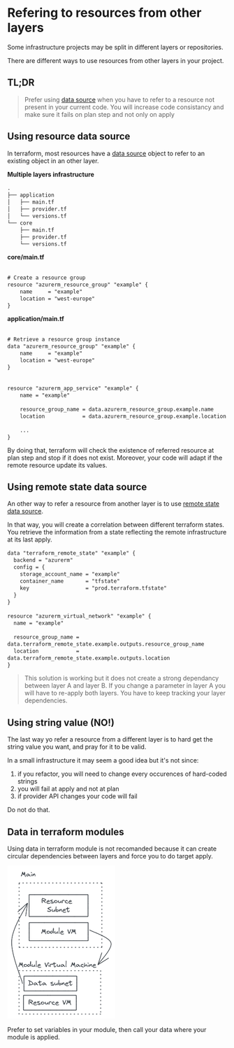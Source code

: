 # Refering to resources from other layers

Some infrastructure projects may be split in different layers or repositories.

There are different ways to use resources from other layers in your project.

## TL;DR

> Prefer using [data source](https://www.terraform.io/language/data-sources) when you have to refer to a resource not present in your current code.
> You will increase code consistancy and make sure it fails on plan step and not only on apply


## Using resource data source

In terraform, most resources have a [data source](https://www.terraform.io/language/data-sources) object to refer to an existing object in an other layer. 

**Multiple layers infrastructure**
```bash=
.
├── application
│   ├── main.tf
│   ├── provider.tf
│   └── versions.tf
└── core
    ├── main.tf
    ├── provider.tf
    └── versions.tf
```

**core/main.tf**
```hcl=

# Create a resource group
resource "azurerm_resource_group" "example" {
    name     = "example"
    location = "west-europe"
}
```

**application/main.tf**
```hcl=

# Retrieve a resource group instance 
data "azurerm_resource_group" "example" {
    name     = "example"
    location = "west-europe"
}


resource "azurerm_app_service" "example" {
    name = "example"
    
    resource_group_name = data.azurerm_resource_group.example.name
    location            = data.azurerm_resource_group.example.location

    ...
}
```

By doing that, terraform will check the existence of referred resource at plan step and stop if it does not exist.
Moreover, your code will adapt if the remote resource update its values.

## Using remote state data source

An other way to refer a resource from another layer is to use [remote state data source](https://www.terraform.io/language/state/remote-state-data).

In that way, you will create a correlation between different terraform states. You retrieve the information from a state reflecting the remote infrastructure at its last apply. 

```hcl=
data "terraform_remote_state" "example" {
  backend = "azurerm"
  config = {
    storage_account_name = "example"
    container_name       = "tfstate"
    key                  = "prod.terraform.tfstate"
  }
}

resource "azurerm_virtual_network" "example" {
  name = "example"

  resource_group_name = data.terraform_remote_state.example.outputs.resource_group_name
  location            = data.terraform_remote_state.example.outputs.location
}
```

> This solution is working but it does not create a strong dependancy between layer A and layer B. If you change a parameter in layer A you will have to re-apply both layers. You have to keep tracking your layer dependencies. 

## Using string value (NO!)

The last way yo refer a resource from a different layer is to hard get the string value you want, and pray for it to be valid.

In a small infrastructure it may seem a good idea but it's not since:
1. if you refactor, you will need to change every occurences of hard-coded strings
2. you will fail at apply and not at plan
3. if provider API changes your code will fail

Do not do that.

## Data in terraform modules

Using data in terraform module is not recomanded because it can create circular dependencies between layers and force you to do target apply.

![Data Circular dependency](./assets/img/data_circular_dependency.png)


Prefer to set variables in your module, then call your data where your module is applied.
